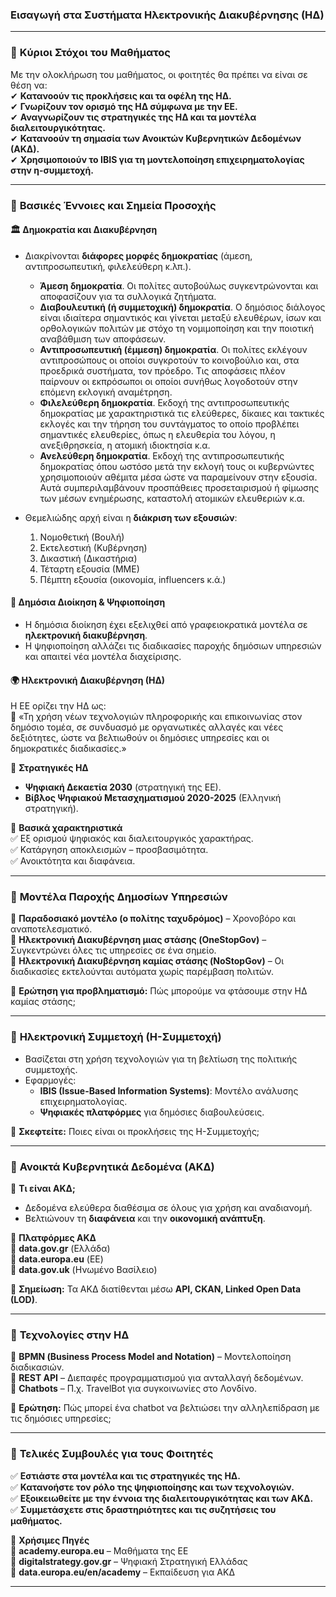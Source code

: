 ### Εισαγωγή στα **Συστήματα Ηλεκτρονικής Διακυβέρνησης (ΗΔ)**

---

### 🔹 **Κύριοι Στόχοι του Μαθήματος**  
Με την ολοκλήρωση του μαθήματος, οι φοιτητές θα πρέπει να είναι σε θέση να:  
✔ **Κατανοούν τις προκλήσεις και τα οφέλη της ΗΔ.**  
✔ **Γνωρίζουν τον ορισμό της ΗΔ σύμφωνα με την ΕΕ.**  
✔ **Αναγνωρίζουν τις στρατηγικές της ΗΔ και τα μοντέλα διαλειτουργικότητας.**  
✔ **Κατανοούν τη σημασία των Ανοικτών Κυβερνητικών Δεδομένων (ΑΚΔ).**  
✔ **Χρησιμοποιούν το IBIS για τη μοντελοποίηση επιχειρηματολογίας στην η-συμμετοχή.**  

---

### 🔹 **Βασικές Έννοιες και Σημεία Προσοχής**  

#### 🏛 **Δημοκρατία και Διακυβέρνηση**  
- Διακρίνονται **διάφορες μορφές δημοκρατίας** (άμεση, αντιπροσωπευτική, φιλελεύθερη κ.λπ.).  
  - **Άμεση δημοκρατία**. Οι πολίτες αυτοβούλως συγκεντρώνονται και αποφασίζουν για τα συλλογικά ζητήματα.   
  - **Διαβουλευτική (ή συμμετοχική) δημοκρατία**. Ο δημόσιος διάλογος είναι ιδιαίτερα σημαντικός και γίνεται μεταξύ ελευθέρων, ίσων και ορθολογικών πολιτών με στόχο τη νομιμοποίηση και την ποιοτική αναβάθμιση των αποφάσεων.   
  - **Αντιπροσωπευτική (έμμεση) δημοκρατία**. Οι πολίτες εκλέγουν αντιπροσώπους οι οποίοι συγκρoτούν το κοινοβούλιο και, στα προεδρικά συστήματα, τον πρόεδρο. Τις αποφάσεις πλέον παίρνουν οι εκπρόσωποι οι οποίοι συνήθως λογοδοτούν στην επόμενη εκλογική αναμέτρηση.   
  - **Φιλελεύθερη δημοκρατία**. Εκδοχή της αντιπροσωπευτικής δημοκρατίας με χαρακτηριστικά τις ελεύθερες, δίκαιες και τακτικές εκλογές και την τήρηση του συντάγματος το οποίο προβλέπει σημαντικές ελευθερίες, όπως η ελευθερία του λόγου, η ανεξιθρησκεία, η ατομική ιδιοκτησία κ.α.   
  - **Ανελεύθερη δημοκρατία**. Εκδοχή της αντιπροσωπευτικής δημοκρατίας όπου ωστόσο μετά την εκλογή τους οι κυβερνώντες χρησιμοποιούν αθέμιτα μέσα ώστε να παραμείνουν στην εξουσία. Αυτά συμπεριλαμβάνουν προσπάθειες προσεταιρισμού ή φίμωσης των μέσων ενημέρωσης, καταστολή ατομικών ελευθεριών κ.α.   

- Θεμελιώδης αρχή είναι η **διάκριση των εξουσιών**:  
  1. Νομοθετική (Βουλή)  
  2. Εκτελεστική (Κυβέρνηση)  
  3. Δικαστική (Δικαστήρια)  
  4. Τέταρτη εξουσία (ΜΜΕ)  
  5. Πέμπτη εξουσία (οικονομία, influencers κ.ά.)  

#### 🏢 **Δημόσια Διοίκηση & Ψηφιοποίηση**  
- Η δημόσια διοίκηση έχει εξελιχθεί από γραφειοκρατικά μοντέλα σε **ηλεκτρονική διακυβέρνηση**.  
- Η ψηφιοποίηση αλλάζει τις διαδικασίες παροχής δημόσιων υπηρεσιών και απαιτεί νέα μοντέλα διαχείρισης.  

#### 🌍 **Ηλεκτρονική Διακυβέρνηση (ΗΔ)**  
Η ΕΕ ορίζει την ΗΔ ως:  
📌 «Τη χρήση νέων τεχνολογιών πληροφορικής και επικοινωνίας στον δημόσιο τομέα, σε συνδυασμό με οργανωτικές αλλαγές και νέες δεξιότητες, ώστε να βελτιωθούν οι δημόσιες υπηρεσίες και οι δημοκρατικές διαδικασίες.»  

🔸 **Στρατηγικές ΗΔ**  
- **Ψηφιακή Δεκαετία 2030** (στρατηγική της ΕΕ).  
- **Βίβλος Ψηφιακού Μετασχηματισμού 2020-2025** (Ελληνική στρατηγική).  

🔸 **Βασικά χαρακτηριστικά**  
✅ Εξ ορισμού ψηφιακός και διαλειτουργικός χαρακτήρας.  
✅ Κατάργηση αποκλεισμών – προσβασιμότητα.  
✅ Ανοικτότητα και διαφάνεια.  

---

### 🔹 **Μοντέλα Παροχής Δημοσίων Υπηρεσιών**  
📍 **Παραδοσιακό μοντέλο (ο πολίτης ταχυδρόμος)** – Χρονοβόρο και αναποτελεσματικό.  
📍 **Ηλεκτρονική Διακυβέρνηση μιας στάσης (OneStopGov)** – Συγκεντρώνει όλες τις υπηρεσίες σε ένα σημείο.  
📍 **Ηλεκτρονική Διακυβέρνηση καμίας στάσης (NoStopGov)** – Οι διαδικασίες εκτελούνται αυτόματα χωρίς παρέμβαση πολιτών.  

📌 **Ερώτηση για προβληματισμό:** Πώς μπορούμε να φτάσουμε στην ΗΔ καμίας στάσης;  

---

### 🔹 **Ηλεκτρονική Συμμετοχή (Η-Συμμετοχή)**  
- Βασίζεται στη χρήση τεχνολογιών για τη βελτίωση της πολιτικής συμμετοχής.  
- Εφαρμογές:  
  - **IBIS (Issue-Based Information Systems)**: Μοντέλο ανάλυσης επιχειρηματολογίας.  
  - **Ψηφιακές πλατφόρμες** για δημόσιες διαβουλεύσεις.  

📌 **Σκεφτείτε:** Ποιες είναι οι προκλήσεις της Η-Συμμετοχής;  

---

### 🔹 **Ανοικτά Κυβερνητικά Δεδομένα (ΑΚΔ)**  
🔹 **Τι είναι ΑΚΔ;**  
- Δεδομένα ελεύθερα διαθέσιμα σε όλους για χρήση και αναδιανομή.  
- Βελτιώνουν τη **διαφάνεια** και την **οικονομική ανάπτυξη**.  

🔹 **Πλατφόρμες ΑΚΔ**  
📍 **data.gov.gr** (Ελλάδα)  
📍 **data.europa.eu** (ΕΕ)  
📍 **data.gov.uk** (Ηνωμένο Βασίλειο)  

📌 **Σημείωση:** Τα ΑΚΔ διατίθενται μέσω **API, CKAN, Linked Open Data (LOD)**.  

---

### 🔹 **Τεχνολογίες στην ΗΔ**  
📌 **ΒΡΜΝ (Business Process Model and Notation)** – Μοντελοποίηση διαδικασιών.  
📌 **REST API** – Διεπαφές προγραμματισμού για ανταλλαγή δεδομένων.  
📌 **Chatbots** – Π.χ. TravelBot για συγκοινωνίες στο Λονδίνο.  

📌 **Ερώτηση:** Πώς μπορεί ένα chatbot να βελτιώσει την αλληλεπίδραση με τις δημόσιες υπηρεσίες;  

---

### 📌 **Τελικές Συμβουλές για τους Φοιτητές**  
✅ **Εστιάστε στα μοντέλα και τις στρατηγικές της ΗΔ.**  
✅ **Κατανοήστε τον ρόλο της ψηφιοποίησης και των τεχνολογιών.**  
✅ **Εξοικειωθείτε με την έννοια της διαλειτουργικότητας και των ΑΚΔ.**  
✅ **Συμμετάσχετε στις δραστηριότητες και τις συζητήσεις του μαθήματος.**  

🔹 **Χρήσιμες Πηγές**  
🔗 **academy.europa.eu** – Μαθήματα της ΕΕ  
🔗 **digitalstrategy.gov.gr** – Ψηφιακή Στρατηγική Ελλάδας  
🔗 **data.europa.eu/en/academy** – Εκπαίδευση για ΑΚΔ  

---

